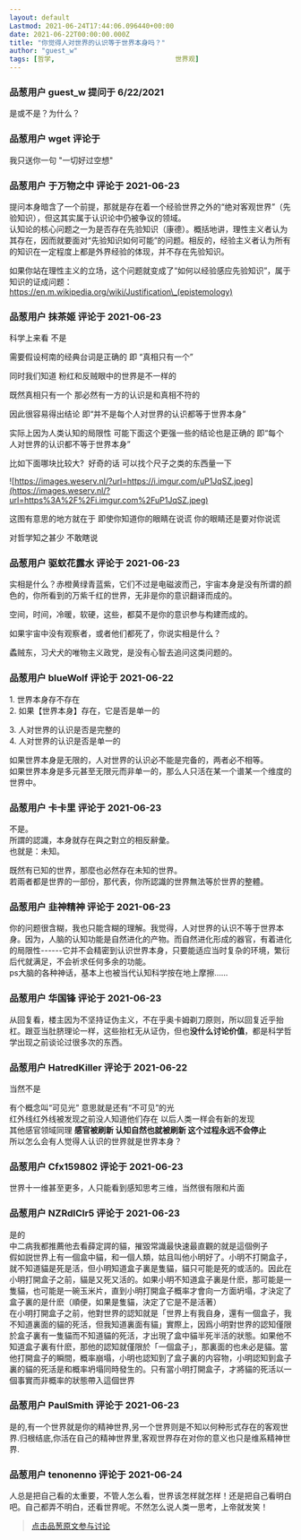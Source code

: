 ```yaml
---
layout: default
Lastmod: 2021-06-24T17:44:06.096440+00:00
date: 2021-06-22T00:00:00.000Z
title: "你觉得人对世界的认识等于世界本身吗？"
author: "guest_w"
tags: [哲学,								世界观]
---
```



### 品葱用户 **guest_w** 提问于 6/22/2021
    
是或不是？为什么？
    
                

### 品葱用户 **wget** 评论于 
        
我只送你一句 "一切好过空想"
        
                

### 品葱用户 **于万物之中** 评论于 2021-06-23
        
提问本身暗含了一个前提，那就是存在着一个经验世界之外的“绝对客观世界”（先验知识），但这其实属于认识论中仍被争议的领域。  
认知论的核心问题之一为是否存在先验知识（康德）。概括地讲，理性主义者认为其存在，因而就要面对“先验知识如何可能”的问题。相反的，经验主义者认为所有的知识在一定程度上都是外界经验的体现，并不存在先验知识。  
  
如果你站在理性主义的立场，这个问题就变成了“如何以经验感应先验知识”，属于知识的证成问题：https://en.m.wikipedia.org/wiki/Justification\_(epistemology)
        
                

### 品葱用户 **抹茶姬** 评论于 2021-06-23
        
科学上来看 不是  
  
需要假设柯南的经典台词是正确的 即 “真相只有一个”  
  
同时我们知道 粉红和反贼眼中的世界是不一样的  
  
既然真相只有一个 那必然有一方的认识是和真相不符的  
  
因此很容易得出结论 即“并不是每个人对世界的认识都等于世界本身”  
  
实际上因为人类认知的局限性 可能下面这个更强一些的结论也是正确的 即“每个人对世界的认识都不等于世界本身”  
  
比如下面哪块比较大?  好奇的话 可以找个尺子之类的东西量一下  
  
![https://images.weserv.nl/?url=https://i.imgur.com/uP1JqSZ.jpeg](https://images.weserv.nl/?url=https%3A%2F%2Fi.imgur.com%2FuP1JqSZ.jpeg)  
  
这图有意思的地方就在于 即使你知道你的眼睛在说谎 你的眼睛还是要对你说谎  
  
对哲学知之甚少 不敢瞎说
        
                

### 品葱用户 **驱蚊花露水** 评论于 2021-06-23
        
实相是什么？赤橙黄绿青蓝紫，它们不过是电磁波而己，宇宙本身是没有所谓的颜色的，你所看到的万紫千红的世界，无非是你的意识翻译而成的。  
  
空间，时间，冷暖，软硬，这些，都莫不是你的意识参与构建而成的。  
  
如果宇宙中没有观察者，或者他们都死了，你说实相是什么？  
  
蟊贼东，习犬犬的唯物主义政党，是没有心智去追问这类问题的。
        
                

### 品葱用户 **blueWolf** 评论于 2021-06-22
        
1\. 世界本身存不存在  
2\. 如果【世界本身】存在，它是否是单一的  
  
3\. 人对世界的认识是否是完整的  
4\. 人对世界的认识是否是单一的  
  
如果世界本身是无限的，人对世界的认识必不能是完备的，两者必不相等。  
如果世界本身是多元甚至无限元而非单一的，那么人只活在某一个谱某一个维度的世界中。
        
                

### 品葱用户 **卡卡里** 评论于 2021-06-23
        
不是。  
所謂的認識，本身就存在與之對立的相反辭彙。  
也就是：未知。  
  
既然有已知的世界，那麼也必然存在未知的世界。  
若兩者都是世界的一部份，那代表，你所認識的世界無法等於世界的整體。
        
                

### 品葱用户 **韭神精神** 评论于 2021-06-23
        
你的问题很含糊，我也只能含糊的理解。我觉得，人对世界的认识不等于世界本身。因为，人脑的认知功能是自然进化的产物。而自然进化形成的器官，有着进化的局限性------它并不会精密到认识世界本身，只要能适应当时复杂的环境，繁衍后代就满足，不会祈求任何多余的功能。  
ps大脑的各种神话，基本上也被当代认知科学按在地上摩擦……
        
                

### 品葱用户 **华国锋** 评论于 2021-06-23
        
从回复看，楼主因为不坚持证伪主义，不在乎奥卡姆剃刀原则，所以回复近乎抬杠。跟亚当肚脐理论一样，这些抬杠无从证伪，但也**没什么讨论价值**，都是科学哲学出现之前谈论过很多次的东西。
        
                

### 品葱用户 **HatredKiller** 评论于 2021-06-22
        
当然不是  
  
有个概念叫“可见光” 意思就是还有“不可见”的光  
红外线红外线被发现之前没人知道他们存在 以后人类一样会有新的发现  
其他感官领域同理 **感官被刷新 认知自然也就被刷新 这个过程永远不会停止**  
所以怎么会有人觉得人认识的世界就是世界本身？
        
                

### 品葱用户 **Cfx159802** 评论于 2021-06-23
        
世界十一维甚至更多，人只能看到感知思考三维，当然很有限和片面
        
                

### 品葱用户 **NZRdlClr5** 评论于 2021-06-23
        
是的  
中二病我都推薦他去看薛定諤的貓，摧毀常識最快速最直觀的就是這個例子  
假如説世界上有一個盒中貓，和一個人類，姑且叫他小明好了。小明不打開盒子，就不知道貓是死是活，但小明知道盒子裏是隻貓，貓只可能是死的或活的。因此在小明打開盒子之前，貓是又死又活的。如果小明不知道盒子裏是什麽，那可能是一隻貓，也可能是一碗玉米片，直到小明打開盒子概率才會向一方面坍塌，才決定了盒子裏的是什麽（順便，如果是隻貓，決定了它是不是活著）  
在小明打開盒子之前，他對世界的認知就是「世界上有我自身，還有一個盒子，我不知道裏面的貓的死活，但我知道裏面有貓」實際上，因爲小明對世界的認知僅限於盒子裏有一隻貓而不知道貓的死活，才出現了盒中貓半死半活的狀態。如果他不知道盒子裏有什麽，那他的認知就僅限於「一個盒子」，那裏面的也未必是貓。當他打開盒子的瞬間，概率崩塌，小明也認知到了盒子裏的内容物，小明認知到盒子裏的貓的死活是和概率坍塌同時發生的。只有當小明打開盒子，才將貓的死活以一個事實而非概率的狀態帶入這個世界
        
                

### 品葱用户 **PaulSmith** 评论于 2021-06-23
        
是的,有一个世界就是你的精神世界,另一个世界则是不知以何种形式存在的客观世界.归根结底,你活在自己的精神世界里,客观世界存在对你的意义也只是维系精神世界.
        
                

### 品葱用户 **tenonenno** 评论于 2021-06-24
        
人总是把自己看的太重要，不管人怎么看，世界该怎样就怎样！还是把自己看明白吧。自己都弄不明白，还看世界呢。不然怎么说人类一思考，上帝就发笑！
        
                





> [点击品葱原文参与讨论](https://pincong.rocks/question/39641)

